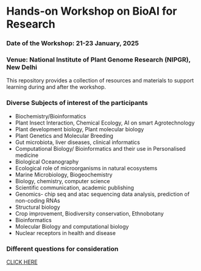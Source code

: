 # Hands-on Workshop on BioAI for Research

### Date of the Workshop: 21-23 January, 2025

### Venue: National Institute of Plant Genome Research (NIPGR), New Delhi

This repository provides a collection of resources and materials to support learning during and after the workshop.

### Diverse Subjects of interest of the participants

- Biochemistry/Bioinformatics 
- Plant Insect Interaction, Chemical Ecology, AI on smart Agrotechnology
- Plant development biology, Plant molecular biology
- Plant Genetics and Molecular Breeding 
- Gut microbiota, liver diseases, clinical informatics
- Computational Biology/ Bioinformatics and their use in Personalised medicine
- Biological Oceanography
- Ecological role of microorganisms in natural ecosystems
- Marine Microbiology, Biogeochemistry
- Biology, chemistry, computer science
- Scientific communication, academic publishing
- Genomics- chip seq and atac sequencing data analysis, prediction of non-coding RNAs
- Structural biology
- Crop improvement, Biodiversity conservation, Ethnobotany 
- Bioinformatics 
- Molecular Biology and computational biology
- Nuclear receptors in health and disease

### Different questions for consideration
[CLICK HERE](https://github.com/semanticClimate/bioAI_workshop/discussions/1)


